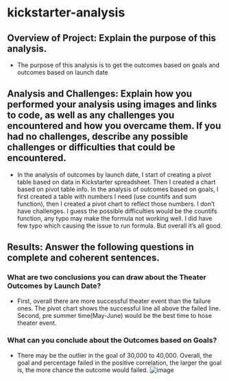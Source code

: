 # kickstarter-analysis

## Overview of Project: Explain the purpose of this analysis.
* The purpose of this analysis is to get the outcomes based on goals and outcomes based on launch date


## Analysis and Challenges: Explain how you performed your analysis using images and links to code, as well as any challenges you encountered and how you overcame them. If you had no challenges, describe any possible challenges or difficulties that could be encountered.

* In the analysis of outcomes by launch date, I start of creating a pivot table based on data in Kickstarter spreadsheet.  Then I created a chart based on pivot table info. In the analysis of outcomes based on goals, I first created a table with numbers I need (use countifs and sum function), then I created a pivot chart to reflect those numbers. 
I don’t have challenges. I guess the possible difficulties would be the countifs function, any typo may make the formula not working well. I did have few typo which causing the issue to run formula. But overall it’s all good. 

## Results: Answer the following questions in complete and coherent sentences.
### What are two conclusions you can draw about the Theater Outcomes by Launch Date?

* First, overall there are more successful theater event than the failure ones.  The pivot chart shows the successful line all above the failed line. 
Second, pre summer time(May-June) would be the best time to hose theater event. 

### What can you conclude about the Outcomes based on Goals?
* There may be the outlier in the goal of 30,000 to 40,000. Overall, the goal and percentage failed in the positive correlation, the larger the goal is, the more chance the outcome would failed. ![image](https://user-images.githubusercontent.com/90543647/138780434-629f05fe-acf4-49e3-a748-5fe3b7a7fc87.png)

